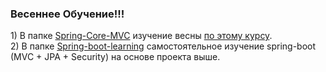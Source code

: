 <h3>Весеннее Обучение!!!</h3>
1) В папке <a target="_blank" href="https://github.com/floretn/SpringLearning/tree/master/Spring-Core-MVC">Spring-Core-MVC</a> изучение весны
<a href="https://www.youtube.com/watch?v=5ePo08sqcpk&list=PLAma_mKffTOR5o0WNHnY0mTjKxnCgSXrZ">
    по этому курсу</a>. 
<br/>
2) В папке <a href="https://github.com/floretn/SpringLearning/tree/master/Spring-boot-learning">Spring-boot-learning</a>
самостоятельное изучение spring-boot (MVC + JPA + Security) на основе проекта выше.
